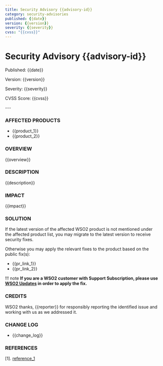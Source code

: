 ```yaml
---
title: Security Advisory {{advisory-id}}
category: security-advisories
published: {{date}}
version: {{version}}
severity: {{severity}}
cvss: "{{cvss}}"
---
```


# Security Advisory {{advisory-id}}

<p class="doc-info">Published: {{date}}</p>
<p class="doc-info">Version: {{version}}</p>
<p class="doc-info">Severity: {{severity}}</p>
<p class="doc-info">CVSS Score: {{cvss}}</p>
---

### AFFECTED PRODUCTS
* {{product_1}}
* {{product_2}}


### OVERVIEW
{{overview}}


### DESCRIPTION
{{description}}


### IMPACT
{{impact}}


### SOLUTION
If the latest version of the affected WSO2 product is not mentioned under the affected product list, you may migrate to the latest version to receive security fixes.

Otherwise you may apply the relevant fixes to the product based on the public fix(s):

* {{pr_link_1}}
* {{pr_link_2}}


!!! note
    **If you are a WSO2 customer with Support Subscription, please use [WSO2 Updates](https://wso2.com/updates/) in order to apply the fix.**


### CREDITS
WSO2 thanks, {{reporter}} for responsibly reporting the identified issue and working with us as we addressed it.


### CHANGE LOG
* {{change_log}}


### REFERENCES
[1]. [reference_1](reference_1_link)